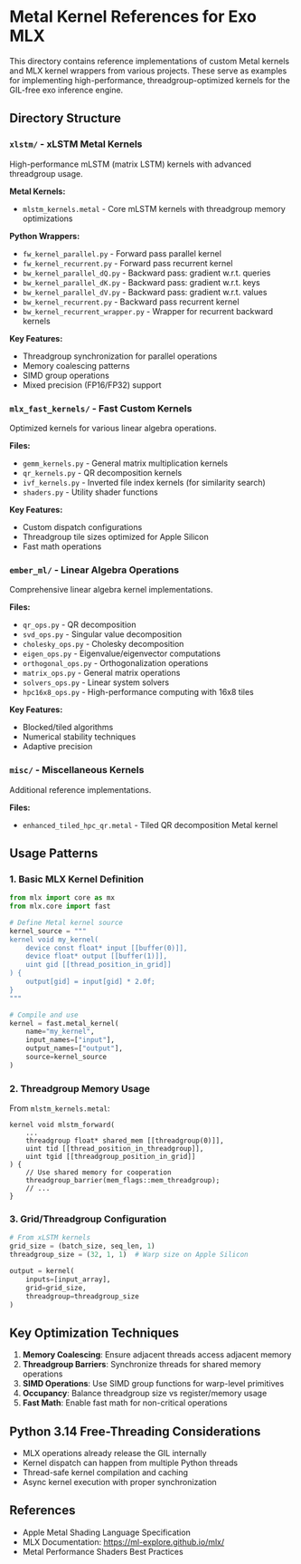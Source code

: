 # Metal Kernel References for Exo MLX

This directory contains reference implementations of custom Metal kernels and MLX kernel wrappers from various projects. These serve as examples for implementing high-performance, threadgroup-optimized kernels for the GIL-free exo inference engine.

## Directory Structure

### `xlstm/` - xLSTM Metal Kernels
High-performance mLSTM (matrix LSTM) kernels with advanced threadgroup usage.

**Metal Kernels:**
- `mlstm_kernels.metal` - Core mLSTM kernels with threadgroup memory optimizations

**Python Wrappers:**
- `fw_kernel_parallel.py` - Forward pass parallel kernel
- `fw_kernel_recurrent.py` - Forward pass recurrent kernel
- `bw_kernel_parallel_dQ.py` - Backward pass: gradient w.r.t. queries
- `bw_kernel_parallel_dK.py` - Backward pass: gradient w.r.t. keys
- `bw_kernel_parallel_dV.py` - Backward pass: gradient w.r.t. values
- `bw_kernel_recurrent.py` - Backward pass recurrent kernel
- `bw_kernel_recurrent_wrapper.py` - Wrapper for recurrent backward kernels

**Key Features:**
- Threadgroup synchronization for parallel operations
- Memory coalescing patterns
- SIMD group operations
- Mixed precision (FP16/FP32) support

### `mlx_fast_kernels/` - Fast Custom Kernels
Optimized kernels for various linear algebra operations.

**Files:**
- `gemm_kernels.py` - General matrix multiplication kernels
- `qr_kernels.py` - QR decomposition kernels
- `ivf_kernels.py` - Inverted file index kernels (for similarity search)
- `shaders.py` - Utility shader functions

**Key Features:**
- Custom dispatch configurations
- Threadgroup tile sizes optimized for Apple Silicon
- Fast math operations

### `ember_ml/` - Linear Algebra Operations
Comprehensive linear algebra kernel implementations.

**Files:**
- `qr_ops.py` - QR decomposition
- `svd_ops.py` - Singular value decomposition
- `cholesky_ops.py` - Cholesky decomposition
- `eigen_ops.py` - Eigenvalue/eigenvector computations
- `orthogonal_ops.py` - Orthogonalization operations
- `matrix_ops.py` - General matrix operations
- `solvers_ops.py` - Linear system solvers
- `hpc16x8_ops.py` - High-performance computing with 16x8 tiles

**Key Features:**
- Blocked/tiled algorithms
- Numerical stability techniques
- Adaptive precision

### `misc/` - Miscellaneous Kernels
Additional reference implementations.

**Files:**
- `enhanced_tiled_hpc_qr.metal` - Tiled QR decomposition Metal kernel

## Usage Patterns

### 1. Basic MLX Kernel Definition
```python
from mlx import core as mx
from mlx.core import fast

# Define Metal kernel source
kernel_source = """
kernel void my_kernel(
    device const float* input [[buffer(0)]],
    device float* output [[buffer(1)]],
    uint gid [[thread_position_in_grid]]
) {
    output[gid] = input[gid] * 2.0f;
}
"""

# Compile and use
kernel = fast.metal_kernel(
    name="my_kernel",
    input_names=["input"],
    output_names=["output"],
    source=kernel_source
)
```

### 2. Threadgroup Memory Usage
From `mlstm_kernels.metal`:
```metal
kernel void mlstm_forward(
    ...
    threadgroup float* shared_mem [[threadgroup(0)]],
    uint tid [[thread_position_in_threadgroup]],
    uint tgid [[threadgroup_position_in_grid]]
) {
    // Use shared memory for cooperation
    threadgroup_barrier(mem_flags::mem_threadgroup);
    // ...
}
```

### 3. Grid/Threadgroup Configuration
```python
# From xLSTM kernels
grid_size = (batch_size, seq_len, 1)
threadgroup_size = (32, 1, 1)  # Warp size on Apple Silicon

output = kernel(
    inputs=[input_array],
    grid=grid_size,
    threadgroup=threadgroup_size
)
```

## Key Optimization Techniques

1. **Memory Coalescing**: Ensure adjacent threads access adjacent memory
2. **Threadgroup Barriers**: Synchronize threads for shared memory operations
3. **SIMD Operations**: Use SIMD group functions for warp-level primitives
4. **Occupancy**: Balance threadgroup size vs register/memory usage
5. **Fast Math**: Enable fast math for non-critical operations

## Python 3.14 Free-Threading Considerations

- MLX operations already release the GIL internally
- Kernel dispatch can happen from multiple Python threads
- Thread-safe kernel compilation and caching
- Async kernel execution with proper synchronization

## References

- Apple Metal Shading Language Specification
- MLX Documentation: https://ml-explore.github.io/mlx/
- Metal Performance Shaders Best Practices
